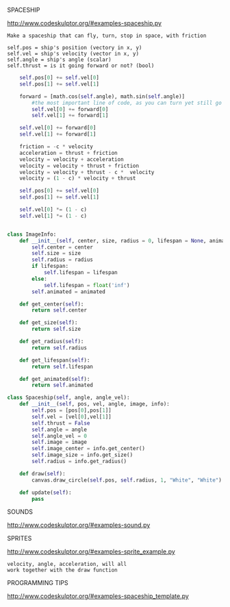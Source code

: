 SPACESHIP

http://www.codeskulptor.org/#examples-spaceship.py

	Make a spaceship that can fly, turn, stop in space, with friction 

	self.pos = ship's position (vectory in x, y)
	self.vel = ship's velocity (vector in x, y)
	self.angle = ship's angle (scalar)
	self.thrust = is it going forward or not? (bool)

```python
	self.pos[0] += self.vel[0]
	self.pos[1] += self.vel[1]

	forward = [math.cos(self.angle), math.sin(self.angle)]
		#the most important line of code, as you can turn yet still go forward
		self.vel[0] += forward[0]
		self.vel[1] += forward[1]

	self.vel[0] += forward[0]
	self.vel[1] += forward[1]

	friction = -c * velocity
	acceleration = thrust + friction
	velocity = velocity + acceleration
	velocity = velocity + thrust + friction
	velocity = velocity + thrust - c *  velocity
	velocity = (1 - c) * velocity + thrust

	self.pos[0] += self.vel[0]
	self.pos[1] += self.vel[1]

	self.vel[0] *= (1 - c)
	self.vel[1] *= (1 - c)


class ImageInfo:
    def __init__(self, center, size, radius = 0, lifespan = None, animated = False):
        self.center = center
        self.size = size
        self.radius = radius
        if lifespan:
            self.lifespan = lifespan
        else:
            self.lifespan = float('inf')
        self.animated = animated

    def get_center(self):
        return self.center

    def get_size(self):
        return self.size

    def get_radius(self):
        return self.radius

    def get_lifespan(self):
        return self.lifespan

    def get_animated(self):
        return self.animated

class Spaceship(self, angle, angle_vel):
    def __init__(self, pos, vel, angle, image, info):
        self.pos = [pos[0],pos[1]]
        self.vel = [vel[0],vel[1]]
        self.thrust = False
        self.angle = angle
        self.angle_vel = 0
        self.image = image
        self.image_center = info.get_center()
        self.image_size = info.get_size()
        self.radius = info.get_radius()

	def draw(self):
		canvas.draw_circle(self.pos, self.radius, 1, "White", "White")

	def update(self):
        pass
```

SOUNDS

http://www.codeskulptor.org/#examples-sound.py        

SPRITES

http://www.codeskulptor.org/#examples-sprite_example.py

	velocity, angle, acceleration, will all 
	work together with the draw function

PROGRAMMING TIPS

http://www.codeskulptor.org/#examples-spaceship_template.py


